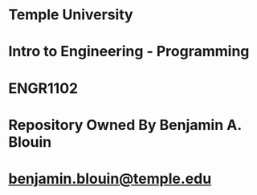 # Temple University
# Intro to Engineering - Programming
# ENGR1102
#
# Repository Owned By Benjamin A. Blouin
# benjamin.blouin@temple.edu
